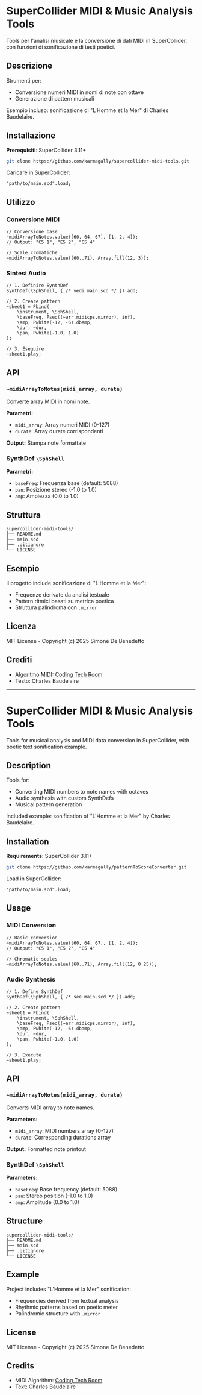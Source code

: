 # SuperCollider MIDI & Music Analysis Tools

Tools per l'analisi musicale e la conversione di dati MIDI in SuperCollider, con funzioni di sonificazione di testi poetici.

## Descrizione

Strumenti per:
- Conversione numeri MIDI in nomi di note con ottave
- Generazione di pattern musicali

Esempio incluso: sonificazione di "L'Homme et la Mer" di Charles Baudelaire.

## Installazione

**Prerequisiti**: SuperCollider 3.11+

```bash
git clone https://github.com/karmagally/supercollider-midi-tools.git
```

Caricare in SuperCollider:
```supercollider
"path/to/main.scd".load;
```

## Utilizzo

### Conversione MIDI

```supercollider
// Conversione base
~midiArrayToNotes.value([60, 64, 67], [1, 2, 4]);
// Output: "C5 1", "E5 2", "G5 4"

// Scale cromatiche
~midiArrayToNotes.value((60..71), Array.fill(12, 3));
```

### Sintesi Audio

```supercollider
// 1. Definire SynthDef
SynthDef(\SphShell, { /* vedi main.scd */ }).add;

// 2. Creare pattern
~sheet1 = Pbind(
    \instrument, \SphShell,
    \baseFreq, Pseq((~arr.midicps.mirror), inf),
    \amp, Pwhite(-12, -6).dbamp,
    \dur, ~dur,
    \pan, Pwhite(-1.0, 1.0)
);

// 3. Eseguire
~sheet1.play;
```

## API

### `~midiArrayToNotes(midi_array, durate)`

Converte array MIDI in nomi note.

**Parametri:**
- `midi_array`: Array numeri MIDI (0-127)
- `durate`: Array durate corrispondenti

**Output:** Stampa note formattate

### SynthDef `\SphShell`

**Parametri:**
- `baseFreq`: Frequenza base (default: 5088)
- `pan`: Posizione stereo (-1.0 to 1.0)  
- `amp`: Ampiezza (0.0 to 1.0)

## Struttura

```
supercollider-midi-tools/
├── README.md
├── main.scd
├── .gitignore
└── LICENSE
```

## Esempio

Il progetto include sonificazione di "L'Homme et la Mer":
- Frequenze derivate da analisi testuale
- Pattern ritmici basati su metrica poetica
- Struttura palindroma con `.mirror`

## Licenza

MIT License - Copyright (c) 2025 Simone De Benedetto

## Crediti

- Algoritmo MIDI: [Coding Tech Room](https://codingtechroom.com/question/convert-midi-note-numbers-to-names-and-octaves)
- Testo: Charles Baudelaire

---

# SuperCollider MIDI & Music Analysis Tools

Tools for musical analysis and MIDI data conversion in SuperCollider, with poetic text sonification example.

## Description

Tools for:
- Converting MIDI numbers to note names with octaves
- Audio synthesis with custom SynthDefs
- Musical pattern generation

Included example: sonification of "L'Homme et la Mer" by Charles Baudelaire.

## Installation

**Requirements**: SuperCollider 3.11+

```bash
git clone https://github.com/karmagally/patternToScoreConverter.git
```

Load in SuperCollider:
```supercollider
"path/to/main.scd".load;
```

## Usage

### MIDI Conversion

```supercollider
// Basic conversion
~midiArrayToNotes.value([60, 64, 67], [1, 2, 4]);
// Output: "C5 1", "E5 2", "G5 4"

// Chromatic scales
~midiArrayToNotes.value((60..71), Array.fill(12, 0.25));
```

### Audio Synthesis

```supercollider
// 1. Define SynthDef
SynthDef(\SphShell, { /* see main.scd */ }).add;

// 2. Create pattern
~sheet1 = Pbind(
    \instrument, \SphShell,
    \baseFreq, Pseq((~arr.midicps.mirror), inf),
    \amp, Pwhite(-12, -6).dbamp,
    \dur, ~dur,
    \pan, Pwhite(-1.0, 1.0)
);

// 3. Execute
~sheet1.play;
```

## API

### `~midiArrayToNotes(midi_array, durate)`

Converts MIDI array to note names.

**Parameters:**
- `midi_array`: MIDI numbers array (0-127)
- `durate`: Corresponding durations array

**Output:** Formatted note printout

### SynthDef `\SphShell`

**Parameters:**
- `baseFreq`: Base frequency (default: 5088)
- `pan`: Stereo position (-1.0 to 1.0)
- `amp`: Amplitude (0.0 to 1.0)

## Structure

```
supercollider-midi-tools/
├── README.md
├── main.scd
├── .gitignore
└── LICENSE
```

## Example

Project includes "L'Homme et la Mer" sonification:
- Frequencies derived from textual analysis
- Rhythmic patterns based on poetic meter
- Palindromic structure with `.mirror`

## License

MIT License - Copyright (c) 2025 Simone De Benedetto

## Credits

- MIDI Algorithm: [Coding Tech Room](https://codingtechroom.com/question/convert-midi-note-numbers-to-names-and-octaves)
- Text: Charles Baudelaire
